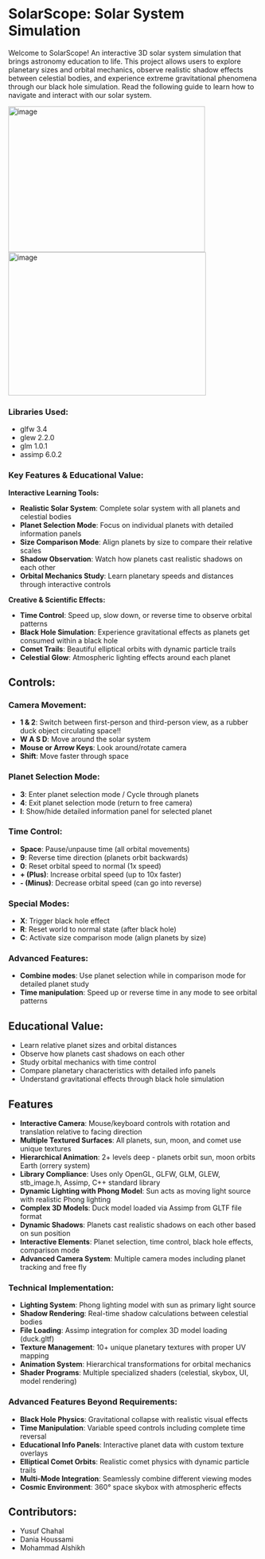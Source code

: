 # SolarScope: Solar System Simulation

Welcome to SolarScope! An interactive 3D solar system simulation that brings astronomy education to life. This project allows users to explore planetary sizes and orbital mechanics, observe realistic shadow effects between celestial bodies, and experience extreme gravitational phenomena through our black hole simulation. Read the following guide to learn how to navigate and interact with our solar system. 

<img width="395" height="293" alt="image" src="https://github.com/user-attachments/assets/c616b2cc-58c1-49d7-ad51-a5721c6858a6" />
<img width="397" height="288" alt="image" src="https://github.com/user-attachments/assets/a3be33e3-deb8-4a23-a171-ebccb59ed759" />

### **Libraries Used:**
- glfw 3.4
- glew 2.2.0
- glm 1.0.1
- assimp 6.0.2

### **Key Features & Educational Value:**
**Interactive Learning Tools:**
- **Realistic Solar System**: Complete solar system with all planets and celestial bodies
- **Planet Selection Mode**: Focus on individual planets with detailed information panels  
- **Size Comparison Mode**: Align planets by size to compare their relative scales
- **Shadow Observation**: Watch how planets cast realistic shadows on each other
- **Orbital Mechanics Study**: Learn planetary speeds and distances through interactive controls

**Creative & Scientific Effects:**
- **Time Control**: Speed up, slow down, or reverse time to observe orbital patterns
- **Black Hole Simulation**: Experience gravitational effects as planets get consumed within a black hole
- **Comet Trails**: Beautiful elliptical orbits with dynamic particle trails
- **Celestial Glow**: Atmospheric lighting effects around each planet

## Controls:

### Camera Movement:
- **1 & 2**: Switch between first-person and third-person view, as a rubber duck object circulating space!!
- **W A S D**: Move around the solar system
- **Mouse or Arrow Keys**: Look around/rotate camera
- **Shift**: Move faster through space

### Planet Selection Mode:
- **3**: Enter planet selection mode / Cycle through planets
- **4**: Exit planet selection mode (return to free camera)
- **I**: Show/hide detailed information panel for selected planet

### Time Control:
- **Space**: Pause/unpause time (all orbital movements)
- **9**: Reverse time direction (planets orbit backwards)
- **0**: Reset orbital speed to normal (1x speed)
- **+ (Plus)**: Increase orbital speed (up to 10x faster)
- **- (Minus)**: Decrease orbital speed (can go into reverse)

### Special Modes:
- **X**: Trigger black hole effect 
- **R**: Reset world to normal state (after black hole)
- **C**: Activate size comparison mode (align planets by size)

### Advanced Features:
- **Combine modes**: Use planet selection while in comparison mode for detailed planet study
- **Time manipulation**: Speed up or reverse time in any mode to see orbital patterns

## Educational Value:
- Learn relative planet sizes and orbital distances
- Observe how planets cast shadows on each other
- Study orbital mechanics with time control
- Compare planetary characteristics with detailed info panels
- Understand gravitational effects through black hole simulation

## Features
- **Interactive Camera**: Mouse/keyboard controls with rotation and translation relative to facing direction
- **Multiple Textured Surfaces**: All planets, sun, moon, and comet use unique textures
- **Hierarchical Animation**: 2+ levels deep - planets orbit sun, moon orbits Earth (orrery system)
- **Library Compliance**: Uses only OpenGL, GLFW, GLM, GLEW, stb_image.h, Assimp, C++ standard library
- **Dynamic Lighting with Phong Model**: Sun acts as moving light source with realistic Phong lighting
- **Complex 3D Models**: Duck model loaded via Assimp from GLTF file format
- **Dynamic Shadows**: Planets cast realistic shadows on each other based on sun position
- **Interactive Elements**: Planet selection, time control, black hole effects, comparison mode
- **Advanced Camera System**: Multiple camera modes including planet tracking and free fly

### **Technical Implementation:**
- **Lighting System**: Phong lighting model with sun as primary light source
- **Shadow Rendering**: Real-time shadow calculations between celestial bodies  
- **File Loading**: Assimp integration for complex 3D model loading (duck.gltf)
- **Texture Management**: 10+ unique planetary textures with proper UV mapping
- **Animation System**: Hierarchical transformations for orbital mechanics
- **Shader Programs**: Multiple specialized shaders (celestial, skybox, UI, model rendering)

### **Advanced Features Beyond Requirements:**
-  **Black Hole Physics**: Gravitational collapse with realistic visual effects
-  **Time Manipulation**: Variable speed controls including complete time reversal  
-  **Educational Info Panels**: Interactive planet data with custom texture overlays
-  **Elliptical Comet Orbits**: Realistic comet physics with dynamic particle trails
-  **Multi-Mode Integration**: Seamlessly combine different viewing modes
-  **Cosmic Environment**: 360° space skybox with atmospheric effects

## Contributors:
- Yusuf Chahal
- Dania Houssami
- Mohammad Alshikh
